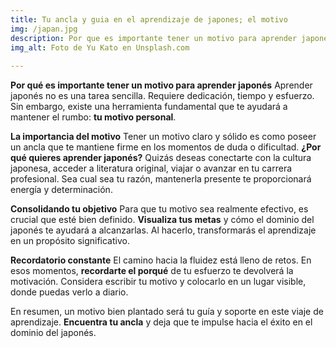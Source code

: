 ```yaml
---
title: Tu ancla y guia en el aprendizaje de japones; el motivo
img: /japan.jpg
description: Por que es importante tener un motivo para aprender japonés.
img_alt: Foto de Yu Kato en Unsplash.com
  
---
```

**Por qué es importante tener un motivo para aprender japonés**
Aprender japonés no es una tarea sencilla. Requiere dedicación, tiempo y esfuerzo. Sin embargo, existe una herramienta fundamental que te ayudará a mantener el rumbo: **tu motivo personal**.

**La importancia del motivo**
Tener un motivo claro y sólido es como poseer un ancla que te mantiene firme en los momentos de duda o dificultad. **¿Por qué quieres aprender japonés?** Quizás deseas conectarte con la cultura japonesa, acceder a literatura original, viajar o avanzar en tu carrera profesional. Sea cual sea tu razón, mantenerla presente te proporcionará energía y determinación.

**Consolidando tu objetivo**
Para que tu motivo sea realmente efectivo, es crucial que esté bien definido. **Visualiza tus metas** y cómo el dominio del japonés te ayudará a alcanzarlas. Al hacerlo, transformarás el aprendizaje en un propósito significativo.

**Recordatorio constante**
El camino hacia la fluidez está lleno de retos. En esos momentos, **recordarte el porqué** de tu esfuerzo te devolverá la motivación. Considera escribir tu motivo y colocarlo en un lugar visible, donde puedas verlo a diario.

En resumen, un motivo bien plantado será tu guía y soporte en este viaje de aprendizaje. **Encuentra tu ancla** y deja que te impulse hacia el éxito en el dominio del japonés.
